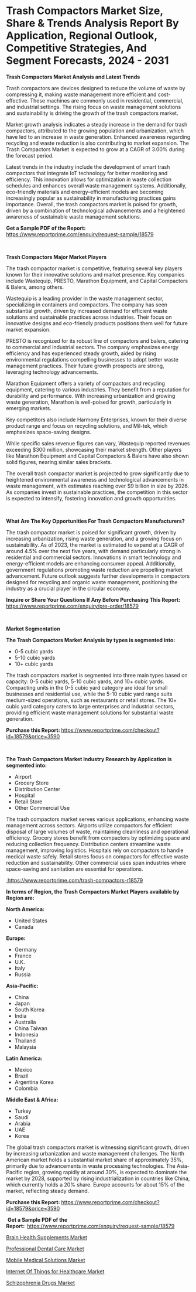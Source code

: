 <p><h1>Trash Compactors Market Size, Share & Trends Analysis Report By Application, Regional Outlook, Competitive Strategies, And Segment Forecasts, 2024 - 2031</h1></p><p><strong>Trash Compactors Market Analysis and Latest Trends</strong></p>
<p><p>Trash compactors are devices designed to reduce the volume of waste by compressing it, making waste management more efficient and cost-effective. These machines are commonly used in residential, commercial, and industrial settings. The rising focus on waste management solutions and sustainability is driving the growth of the trash compactors market.</p><p>Market growth analysis indicates a steady increase in the demand for trash compactors, attributed to the growing population and urbanization, which have led to an increase in waste generation. Enhanced awareness regarding recycling and waste reduction is also contributing to market expansion. The Trash Compactors Market is expected to grow at a CAGR of 3.00% during the forecast period.</p><p>Latest trends in the industry include the development of smart trash compactors that integrate IoT technology for better monitoring and efficiency. This innovation allows for optimization in waste collection schedules and enhances overall waste management systems. Additionally, eco-friendly materials and energy-efficient models are becoming increasingly popular as sustainability in manufacturing practices gains importance. Overall, the trash compactors market is poised for growth, driven by a combination of technological advancements and a heightened awareness of sustainable waste management solutions.</p></p>
<p><strong>Get a Sample PDF of the Report:&nbsp;</strong> <a href="https://www.reportprime.com/enquiry/request-sample/18579?utm_campaign=113&utm_medium=2&utm_source=Github&utm_content=ia&utm_term=21112024&utm_id=trash-compactors">https://www.reportprime.com/enquiry/request-sample/18579</a></p>
<p>&nbsp;</p>
<p><strong>Trash Compactors Major Market Players</strong></p>
<p><p>The trash compactor market is competitive, featuring several key players known for their innovative solutions and market presence. Key companies include Wastequip, PRESTO, Marathon Equipment, and Capital Compactors & Balers, among others.</p><p>Wastequip is a leading provider in the waste management sector, specializing in containers and compactors. The company has seen substantial growth, driven by increased demand for efficient waste solutions and sustainable practices across industries. Their focus on innovative designs and eco-friendly products positions them well for future market expansion.</p><p>PRESTO is recognized for its robust line of compactors and balers, catering to commercial and industrial sectors. The company emphasizes energy efficiency and has experienced steady growth, aided by rising environmental regulations compelling businesses to adopt better waste management practices. Their future growth prospects are strong, leveraging technology advancements.</p><p>Marathon Equipment offers a variety of compactors and recycling equipment, catering to various industries. They benefit from a reputation for durability and performance. With increasing urbanization and growing waste generation, Marathon is well-poised for growth, particularly in emerging markets. </p><p>Key competitors also include Harmony Enterprises, known for their diverse product range and focus on recycling solutions, and Mil-tek, which emphasizes space-saving designs.</p><p>While specific sales revenue figures can vary, Wastequip reported revenues exceeding $300 million, showcasing their market strength. Other players like Marathon Equipment and Capital Compactors & Balers have also shown solid figures, nearing similar sales brackets.</p><p>The overall trash compactor market is projected to grow significantly due to heightened environmental awareness and technological advancements in waste management, with estimates reaching over $9 billion in size by 2026. As companies invest in sustainable practices, the competition in this sector is expected to intensify, fostering innovation and growth opportunities.</p></p>
<p>&nbsp;</p>
<p><strong>What Are The Key Opportunities For Trash Compactors Manufacturers?</strong></p>
<p><p>The trash compactor market is poised for significant growth, driven by increasing urbanization, rising waste generation, and a growing focus on sustainability. As of 2023, the market is estimated to expand at a CAGR of around 4.5% over the next five years, with demand particularly strong in residential and commercial sectors. Innovations in smart technology and energy-efficient models are enhancing consumer appeal. Additionally, government regulations promoting waste reduction are propelling market advancement. Future outlook suggests further developments in compactors designed for recycling and organic waste management, positioning the industry as a crucial player in the circular economy.</p></p>
<p><strong>Inquire or Share Your Questions If Any Before Purchasing This Report:</strong> <a href="https://www.reportprime.com/enquiry/pre-order/18579?utm_campaign=113&utm_medium=2&utm_source=Github&utm_content=ia&utm_term=21112024&utm_id=trash-compactors">https://www.reportprime.com/enquiry/pre-order/18579</a></p>
<p>&nbsp;</p>
<p><strong>Market Segmentation</strong></p>
<p><strong>The Trash Compactors Market Analysis by types is segmented into:</strong></p>
<p><ul><li>0-5 cubic yards</li><li>5-10 cubic yards</li><li>10+ cubic yards</li></ul></p>
<p><p>The trash compactors market is segmented into three main types based on capacity: 0-5 cubic yards, 5-10 cubic yards, and 10+ cubic yards. Compacting units in the 0-5 cubic yard category are ideal for small businesses and residential use, while the 5-10 cubic yard range suits medium-sized operations, such as restaurants or retail stores. The 10+ cubic yard category caters to large enterprises and industrial sectors, providing efficient waste management solutions for substantial waste generation.</p></p>
<p><strong>Purchase this Report:&nbsp;</strong><a href="https://www.reportprime.com/checkout?id=18579&price=3590&utm_campaign=113&utm_medium=2&utm_source=Github&utm_content=ia&utm_term=21112024&utm_id=trash-compactors">https://www.reportprime.com/checkout?id=18579&price=3590</a></p>
<p>&nbsp;</p>
<p><strong>The Trash Compactors Market Industry Research by Application is segmented into:</strong></p>
<p><ul><li>Airport</li><li>Grocery Store</li><li>Distribution Center</li><li>Hospital</li><li>Retail Store</li><li>Other Commercial Use</li></ul></p>
<p><p>The trash compactors market serves various applications, enhancing waste management across sectors. Airports utilize compactors for efficient disposal of large volumes of waste, maintaining cleanliness and operational efficiency. Grocery stores benefit from compactors by optimizing space and reducing collection frequency. Distribution centers streamline waste management, improving logistics. Hospitals rely on compactors to handle medical waste safely. Retail stores focus on compactors for effective waste reduction and sustainability. Other commercial uses span industries where space-saving and sanitation are essential for operations.</p></p>
<p><a href="https://www.reportprime.com/trash-compactors-r18579?utm_campaign=113&utm_medium=2&utm_source=Github&utm_content=ia&utm_term=21112024&utm_id=trash-compactors">&nbsp;https://www.reportprime.com/trash-compactors-r18579</a></p>
<p><strong>In terms of Region, the Trash Compactors Market Players available by Region are:</strong></p>
<p>
    <p> <strong> North America: </strong>
        <ul>
            <li>United States</li>
            <li>Canada</li>
        </ul>
        </p> 
    <p> <strong> Europe: </strong>
        <ul>
            <li>Germany</li>
            <li>France</li>
            <li>U.K.</li>
            <li>Italy</li>
            <li>Russia</li>
        </ul>
        </p> 
    <p> <strong> Asia-Pacific: </strong>
        <ul>
            <li>China</li>
            <li>Japan</li>
            <li>South Korea</li>
            <li>India</li>
            <li>Australia</li>
            <li>China Taiwan</li>
            <li>Indonesia</li>
            <li>Thailand</li>
            <li>Malaysia</li>
        </ul>
        </p> 
    <p> <strong> Latin America: </strong>
        <ul>
            <li>Mexico</li>
            <li>Brazil</li>
            <li>Argentina Korea</li>
            <li>Colombia</li>
        </ul>
        </p> 
    <p> <strong> Middle East & Africa: </strong>
        <ul>
            <li>Turkey</li>
            <li>Saudi</li>
            <li>Arabia</li>
            <li>UAE</li>
            <li>Korea</li>
        </ul>
    </p>
    </p>
<p><p>The global trash compactors market is witnessing significant growth, driven by increasing urbanization and waste management challenges. The North American market holds a substantial market share of approximately 35%, primarily due to advancements in waste processing technologies. The Asia-Pacific region, growing rapidly at around 30%, is expected to dominate the market by 2028, supported by rising industrialization in countries like China, which currently holds a 20% share. Europe accounts for about 15% of the market, reflecting steady demand.</p></p>
<p><strong>Purchase this Report: </strong><a href="https://www.reportprime.com/checkout?id=18579&price=3590&utm_campaign=113&utm_medium=2&utm_source=Github&utm_content=ia&utm_term=21112024&utm_id=trash-compactors">https://www.reportprime.com/checkout?id=18579&price=3590</a></p>
<p>&nbsp;<strong>Get a Sample PDF of the Report:&nbsp;&nbsp;</strong><a href="https://www.reportprime.com/enquiry/request-sample/18579?utm_campaign=113&utm_medium=2&utm_source=Github&utm_content=ia&utm_term=21112024&utm_id=trash-compactors">https://www.reportprime.com/enquiry/request-sample/18579</a></p>
<p><strong></strong></p>
<p><p><a href="https://www.linkedin.com/pulse/unlocking-potential-brain-health-supplements-market-growth-bfhae?utm_campaign=113&utm_medium=2&utm_source=Github&utm_content=ia&utm_term=21112024&utm_id=trash-compactors">Brain Health Supplements Market</a></p><p><a href="https://issuu.com/reportprime-2/docs/professional-dental-care-market-siz_c79349d59b3595?utm_campaign=113&utm_medium=2&utm_source=Github&utm_content=ia&utm_term=21112024&utm_id=trash-compactors">Professional Dental Care Market</a></p><p><a href="https://www.linkedin.com/pulse/revenue-growth-forecast-mobile-medical-solutions-market-omgke?utm_campaign=113&utm_medium=2&utm_source=Github&utm_content=ia&utm_term=21112024&utm_id=trash-compactors">Mobile Medical Solutions Market</a></p><p><a href="https://www.linkedin.com/pulse/internet-things-healthcare-market-challenges-forecasts-development-j4nle?utm_campaign=113&utm_medium=2&utm_source=Github&utm_content=ia&utm_term=21112024&utm_id=trash-compactors">Internet Of Things for Healthcare Market</a></p><p><a href="https://issuu.com/reportprime-2/docs/schizophrenia-drugs-market-size-203_490004ed71613f?utm_campaign=113&utm_medium=2&utm_source=Github&utm_content=ia&utm_term=21112024&utm_id=trash-compactors">Schizophrenia Drugs Market</a></p></p>
